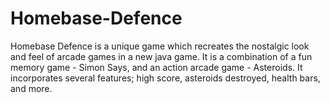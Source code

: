 # Homebase-Defence
Homebase Defence is a unique game which recreates the nostalgic look and feel of arcade games in a new java game. It is a combination of a fun memory game - Simon Says, and an action arcade game - Asteroids. It incorporates several features; high score, asteroids destroyed, health bars, and more.
